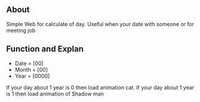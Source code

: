 ## About

Simple Web for calculate of day. Useful when your date with someone or for meeting job

## Function and Explan

- Date = [00]
- Month = [00]
- Year = [0000]

If your day about 1 year is 0 then load animation cat. If your day about 1 year is 1 then load animation of Shadow man
